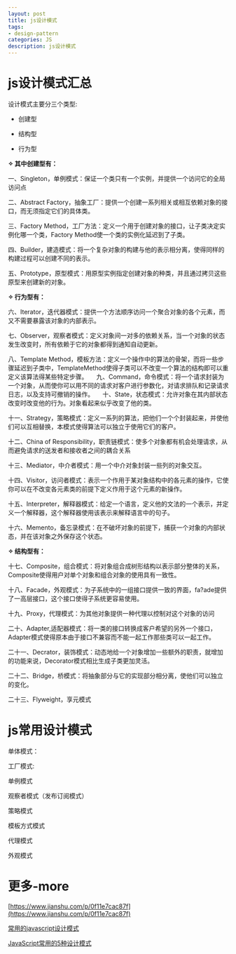 ```yaml
---
layout: post
title: js设计模式
tags:
- design-pattern
categories: JS
description: js设计模式
---
```


# js设计模式汇总

设计模式主要分三个类型: 

- 创建型

- 结构型

- 行为型


**✧ 其中创建型有：**

一、Singleton，单例模式：保证一个类只有一个实例，并提供一个访问它的全局访问点

二、Abstract Factory，抽象工厂：提供一个创建一系列相关或相互依赖对象的接口，而无须指定它们的具体类。

三、Factory Method，工厂方法：定义一个用于创建对象的接口，让子类决定实例化哪一个类，Factory Method使一个类的实例化延迟到了子类。

四、Builder，建造模式：将一个复杂对象的构建与他的表示相分离，使得同样的构建过程可以创建不同的表示。

五、Prototype，原型模式：用原型实例指定创建对象的种类，并且通过拷贝这些原型来创建新的对象。

**✧ 行为型有：**

六、Iterator，迭代器模式：提供一个方法顺序访问一个聚合对象的各个元素，而又不需要暴露该对象的内部表示。

七、Observer，观察者模式：定义对象间一对多的依赖关系，当一个对象的状态发生改变时，所有依赖于它的对象都得到通知自动更新。

八、Template Method，模板方法：定义一个操作中的算法的骨架，而将一些步骤延迟到子类中，TemplateMethod使得子类可以不改变一个算法的结构即可以重定义该算法得某些特定步骤。     九、Command，命令模式：将一个请求封装为一个对象，从而使你可以用不同的请求对客户进行参数化，对请求排队和记录请求日志，以及支持可撤销的操作。     十、State，状态模式：允许对象在其内部状态改变时改变他的行为。对象看起来似乎改变了他的类。

十一、Strategy，策略模式：定义一系列的算法，把他们一个个封装起来，并使他们可以互相替换，本模式使得算法可以独立于使用它们的客户。

十二、China of Responsibility，职责链模式：使多个对象都有机会处理请求，从而避免请求的送发者和接收者之间的耦合关系

十三、Mediator，中介者模式：用一个中介对象封装一些列的对象交互。

十四、Visitor，访问者模式：表示一个作用于某对象结构中的各元素的操作，它使你可以在不改变各元素类的前提下定义作用于这个元素的新操作。

十五、Interpreter，解释器模式：给定一个语言，定义他的文法的一个表示，并定义一个解释器，这个解释器使用该表示来解释语言中的句子。

十六、Memento，备忘录模式：在不破坏对象的前提下，捕获一个对象的内部状态，并在该对象之外保存这个状态。

**✧ 结构型有：**

十七、Composite，组合模式：将对象组合成树形结构以表示部分整体的关系，Composite使得用户对单个对象和组合对象的使用具有一致性。

十八、Facade，外观模式：为子系统中的一组接口提供一致的界面，fa?ade提供了一高层接口，这个接口使得子系统更容易使用。

十九、Proxy，代理模式：为其他对象提供一种代理以控制对这个对象的访问

二十、Adapter,适配器模式：将一类的接口转换成客户希望的另外一个接口，Adapter模式使得原本由于接口不兼容而不能一起工作那些类可以一起工作。

二十一、Decrator，装饰模式：动态地给一个对象增加一些额外的职责，就增加的功能来说，Decorator模式相比生成子类更加灵活。

二十二、Bridge，桥模式：将抽象部分与它的实现部分相分离，使他们可以独立的变化。

二十三、Flyweight，享元模式

# js常用设计模式

单体模式：

工厂模式:

单例模式

观察者模式（发布订阅模式）

策略模式

模板方式模式

代理模式

外观模式

# 更多-more

[https://www.jianshu.com/p/0f11e7cac87f](https://www.jianshu.com/p/0f11e7cac87f)

[常用的javascript设计模式](https://www.cnblogs.com/xianyulaodi/p/5827821.html)

[JavaScript常用的5种设计模式](https://segmentfault.com/a/1190000011704748)

